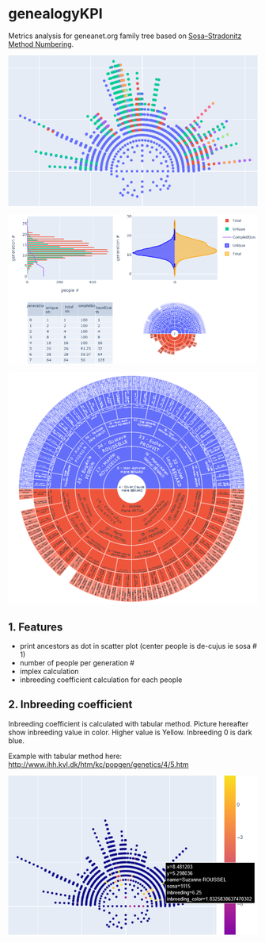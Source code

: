 # genealogyKPI
Metrics analysis for geneanet.org family tree based on [Sosa–Stradonitz Method Numbering](https://en.wikipedia.org/wiki/Ahnentafel).

![example tree](./images/tree2021-08-06_143107.png)

![example wheel](./images/global_view.png)

![example wheel](./images/wheel_view.png)

## 1. Features

   * print ancestors as dot in scatter plot (center people is de-cujus ie sosa # 1)
   * number of people per generation #
   * implex calculation
   * inbreeding coefficient calculation for each people


## 2. Inbreeding coefficient

Inbreeding coefficient is calculated with tabular method. Picture hereafter show inbreeding value in color. Higher value is Yellow. Inbreeding 0 is dark blue.

Example with tabular method here: http://www.ihh.kvl.dk/htm/kc/popgen/genetics/4/5.htm

![example inbreeding](./images/inbreeding_view.png)

